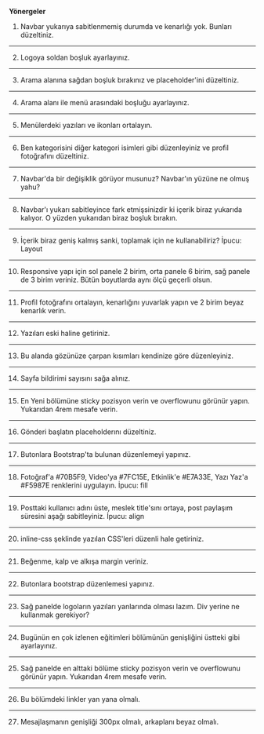 **Yönergeler**

1. Navbar yukarıya sabitlenmemiş durumda ve kenarlığı yok. Bunları düzeltiniz.

---

2. Logoya soldan boşluk ayarlayınız.

---

3. Arama alanına sağdan boşluk bırakınız ve placeholder'ini düzeltiniz.

---

4. Arama alanı ile menü arasındaki boşluğu ayarlayınız.

---

5. Menülerdeki yazıları ve ikonları ortalayın.

---

6. Ben kategorisini diğer kategori isimleri gibi düzenleyiniz ve profil fotoğrafını düzeltiniz.

---

7. Navbar'da bir değişiklik görüyor musunuz? Navbar'ın yüzüne ne olmuş yahu?

---

8. Navbar'ı yukarı sabitleyince fark etmişsinizdir ki içerik biraz yukarıda kalıyor. O yüzden yukarıdan biraz boşluk bırakın.

---

9. İçerik biraz geniş kalmış sanki, toplamak için ne kullanabiliriz? İpucu: Layout

---

10. Responsive yapı için sol panele 2 birim, orta panele 6 birim, sağ panele de 3 birim veriniz. Bütün boyutlarda aynı ölçü geçerli olsun.

---

11. Profil fotoğrafını ortalayın, kenarlığını yuvarlak yapın ve 2 birim beyaz kenarlık verin.

---

12. Yazıları eski haline getiriniz.

---

13. Bu alanda gözünüze çarpan kısımları kendinize göre düzenleyiniz.

---

14. Sayfa bildirimi sayısını sağa alınız.
    
---

15. En Yeni bölümüne sticky pozisyon verin ve overflowunu görünür yapın. Yukarıdan 4rem mesafe verin.

---

16. Gönderi başlatın placeholderını düzeltiniz.

---

17. Butonlara Bootstrap'ta bulunan düzenlemeyi yapınız.

---

18. Fotoğraf'a #70B5F9, Video'ya #7FC15E, Etkinlik'e #E7A33E, Yazı Yaz'a #F5987E renklerini uygulayın. İpucu: fill

---

19. Posttaki kullanıcı adını üste, meslek title'sını ortaya, post paylaşım süresini aşağı sabitleyiniz. İpucu: align

---

20. inline-css şeklinde yazılan CSS'leri düzenli hale getiriniz.

---

21. Beğenme, kalp ve alkışa margin veriniz.

---

22. Butonlara bootstrap düzenlemesi yapınız.

---

23. Sağ panelde logoların yazıları yanlarında olması lazım. Div yerine ne kullanmak gerekiyor?

---

24. Bugünün en çok izlenen eğitimleri bölümünün genişliğini üstteki gibi ayarlayınız.

---

25. Sağ panelde en alttaki bölüme sticky pozisyon verin ve overflowunu görünür yapın. Yukarıdan 4rem mesafe verin.

---

26. Bu bölümdeki linkler yan yana olmalı.

---

27. Mesajlaşmanın genişliği 300px olmalı, arkaplanı beyaz olmalı.